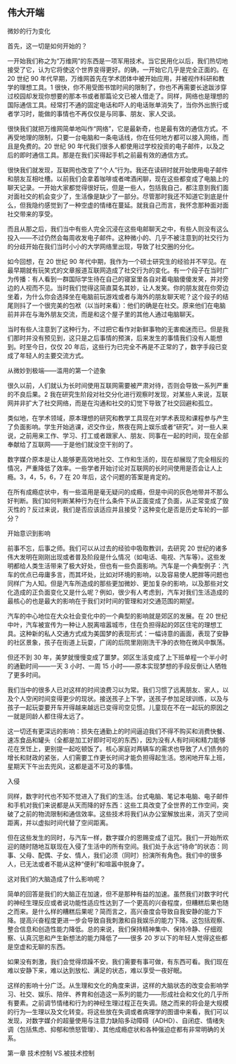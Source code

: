 ## 伟大开端

微妙的行为变化

首先，这一切是如何开始的？

一开始我们称之为“万维网”的东西是一项军用技术。当它民用化以后，我们热切地接受了它，认为它将使这个世界变得更好。的确，一开始它几乎是完全正面的。在 20 世纪 90 年代早期，万维网首先在学术团体中被开始应用，并被视作科研和教学的理想工具。1 很快，你不用受图书馆时间的限制了，你也不再需要长途跋涉穿过校园却发现你想要的那本书或者那篇论文已被人借走了。同样，网络也是理想的国际通信工具。经常打不通的固定电话和吓人的电话账单消失了，当你外出旅行或者学习时，能做的事情也不再仅仅是与同事、朋友、家人交谈。

很快我们就把万维网简单地叫作“网络”，它是最新奇，也是最有效的通信方式。不再受地理的限制，只要一台电脑和一条电话线，你在任何地方都可以接入网络，而且是免费的。20 世纪 90 年代我们很多人都使用过学校投资的电子邮件，以及之后的即时通信工具。那是在我们买得起手机之前最有效的通信方式。

很快我们就发现，互联网也改变了“个人”行为。我还在读研时就开始使用电子邮件和朋友互相吐槽。以前我们会拿着咖啡或者啤酒闲聊，现在这些都变成了电脑上的聊天记录。一开始大家都觉得很好玩，但是一些人，包括我自己，都注意到我们面对面社交的机会变少了，生活像是缺少了一部分。尽管那时我还不知道它到底是什么，但我隐约感觉到了一种空虚的情绪在蔓延。就我自己而言，我怀念那种面对面社交带来的享受。

而且从那之后，我们当中有些人完全沉浸在这些电邮聊天之中，有些人则没有这么投入——不过仍然会每周收发电子邮件。这种微小的、几乎不被注意到的社交行为的分歧开始在我们当时小小的大学网络里出现，导致了社交圈的分化。

如今回想，在 20 世纪 90 年代中期，我作为一个硕士研究生的经验并不罕见。在最早期就有玩笑式的文章报道互联网造成了社交行为的变化。有一个段子在当时广为传播：有人看到一群国际学生待在自己的寝室里各自对着电脑傻傻发笑，并对旁边的人视而不见。当时我们觉得这简直莫名其妙，让人发笑。你的朋友就在你旁边坐着，为什么你会选择坐在电脑前玩游戏或者与海外的朋友聊天呢？这个段子的结尾则抖了一个很完美的包袱（以当时来看）：他们的确是在社交。原来他们在电脑前并非在与海外朋友交流，而是和这个屋子里的其他人通过电脑聊天。

当时有些人注意到了这种行为，不过把它看作对新鲜事物的无害痴迷而已。但是我们那时并没有预见到，这只是之后事情的预演，后来发生的事情我们没有人能想到。时至今日，仅仅 20 年后，这些行为已完全不再是不正常的了，数字手段已变成了年轻人的主要交流方式。

从微妙到极端——滥用的第一个迹象

很久以前，人们就认为长时间使用互联网需要被严肃对待，否则会导致一系列严重的不良后果。2 我在研究生阶段对社交分化进行观察时发现，对某些人来说，互联网并非扩大了社交网络，而是在沟通和社交的幻觉下导致了社交回避和孤立。

类似地，在学术领域，原本理想的研究和教学工具现在对学术表现和课程参与产生了负面影响。学生开始逃课，迟交作业，熬夜在网上娱乐或者“研究”。对一些人来说，之前用来工作、学习、打工或者跟家人、朋友、同事在一起的时间，现在全部奉献给了互联网——于是他们就没空干别的了。

数字媒介原本是让人能够更高效地社交、工作和生活的，现在却展现了完全相反的情况，严重降低了效率。一些学者开始讨论对互联网的长时间使用是否会让人上瘾。3，4，5，6，7 在 20 年后，这个问题的答案是肯定的。

在所有成瘾症状中，有一些滥用是毫无疑问的成瘾，但是中间的灰色地带并不那么好判断。我们如何判断某种行为在什么条件下从正面变成了负面，从正常变成了毁灭性的？反过来说，我们是否应该适应并且接受？这种变化是否是历史车轮的一部分？

开始意识到影响

前事不忘，后事之师。我们可以从过去的经验中吸取教训，去研究 20 世纪的诸多伟大发明在刚刚出现或者普及阶段是什么情况（如电话、电视、汽车等）。这些发明都给人类生活带来了极大好处，但也有一些负面影响。汽车是一个典型例子：汽车的优点已毋庸多言，而其坏处，比如对环境的影响，以及容易使人肥胖等问题也同样广为人知。但是汽车所造成的那些更加微妙、更加复杂的影响，以及那些对文化造成的正负面变化又是什么呢？例如，很少有人考虑到，汽车对我们生活造成的最核心的也是最大的影响在于我们对时间的管理和对交通范围的期望。

汽车的中心地位在大众社会变化中的一个典型的影响就是郊区的发展。在 20 世纪中叶，汽车被宣传为一种让人脱离喧嚣城市，住在负担得起的郊区住宅的理想工具。这种新的私人交通方式成为美国梦的表现形式：一幅诗意的画面，表现了安静的社区景象，孩子在街道上玩耍，广阔的后院里刚刚洗干净的衣物在微风中飘荡。

但还不到 30 年，美梦就慢慢变成了噩梦。郊区生活变成了上下班单程一个半小时的通勤时间——一天 3 小时、一周 15 小时——原本实现梦想的手段反倒让人牺牲了更多时间。

我们当中的很多人已对这样的时间浪费习以为常。我们习惯了远离朋友、家人，以及个人空闲时间变得更少的现状。接送孩子上下学，送孩子参加足球训练，以及与孩子一起玩耍要开车开得越来越远已变得司空见惯。儿童现在不在一起玩的原因之一就是同龄人都住得太远了。

这一切还有更深远的影响：损失在通勤上的时间逼迫我们不得不购买和消费快餐、速冻食品和罐头（全都是加工好即时可吃的东西），因为没有人有时间和精力能够花在烹饪上，更别提一起吃顿饭了。核心家庭对两辆车的需求也导致了人们债务的增长和财政的紧张，人们需要工作更长时间才能负担得起生活。悠闲地开车上班，星期天下午出去兜风，这都是遥不可及的事情。

入侵

同样，数字时代也不知不觉进入了我们的生活。台式电脑、笔记本电脑、电子邮件和手机对我们来说都是从天而降的好东西：这些工具改变了全世界的工作空间，突破了之前的物流限制和通信效率。这些技术将我们从办公室解放出来，消灭了空间距离，并以虚拟时间代替了空间距离。

但在这些发生的同时，与汽车一样，数字媒介的恩赐变成了诅咒。我们一开始所欢迎的随时随地互联现在入侵了生活中的所有空间。我们处于永远“待命”的状态：同事、父母、配偶、子女、情人，我们必须（同时）扮演所有角色。我们中的很多人，已无法或者不能从这种“便利”和喧嚣中脱身了。

这对我们的大脑造成了什么影响呢？

简单的回答是我们的大脑正在加速，但不是那种有益的加速。虽然我们对数字时代的神经生理反应或者说功能性适应性达到了一个更高的兴奋程度，但糟糕后果也随之而来。是什么样的糟糕后果呢？简而言之，高兴奋度会导致自我安静的能力下降。提高兴奋程度更进一步会导致自我刺激和自我娱乐的能力下降。这包括观察、整合信息和创造性能力降低。总的来说，我们保持精神集中、保持冷静、仔细观察、认真沉思和产生新想法的能力降低了——很多 20 岁以下的年轻人觉得这些都是空虚和无聊的东西。

如果没有刺激，我们会觉得烦躁不安。我们需要有事可做，有东西可看。我们现在难以安静下来，难以达到放松、满足的状态，难以享受一夜好眠。

这样的影响十分广泛。从生理和文化的角度来讲，这样的大脑状态的改变会影响学习、社交、娱乐、陪伴、养育和创造这一系列的能力——形成社会和文化的几乎所有要素。之前调节情绪和行为的神经生理过程正在失调。随之而来的将会是大规模的行为—生理以及文化转变。将这些放在失调或者病理学的图谱中来看，我们可以发现，对数字媒介的超量使用与注意力缺陷多动障碍（ADHD）、自闭症、情绪失调（包括焦虑、抑郁和愤怒管理）、其他成瘾症状和各种强迫症都有非常明确的关系。

第一章 技术控制 VS.被技术控制